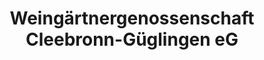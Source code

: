 ---
title: "Weingärtnergenossenschaft Cleebronn-Güglingen eG"
url: /cleebronn/weingaertnergenossenschaft-cleebronn-gueglingen-eg/
shop: Wein
---